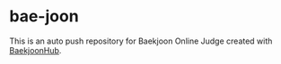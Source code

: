 # bae-joon
This is an auto push repository for Baekjoon Online Judge created with [BaekjoonHub](https://github.com/BaekjoonHub/BaekjoonHub).

